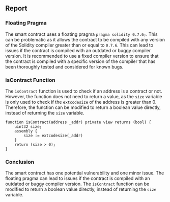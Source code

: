 

## Report

### Floating Pragma

The smart contract uses a floating pragma `pragma solidity 0.7.6;`. This can be problematic as it allows the contract to be compiled with any version of the Solidity compiler greater than or equal to `0.7.6`. This can lead to issues if the contract is compiled with an outdated or buggy compiler version. It is recommended to use a fixed compiler version to ensure that the contract is compiled with a specific version of the compiler that has been thoroughly tested and considered for known bugs.

### isContract Function

The `isContract` function is used to check if an address is a contract or not. However, the function does not need to return a value, as the `size` variable is only used to check if the `extcodesize` of the address is greater than 0. Therefore, the function can be modified to return a boolean value directly, instead of returning the `size` variable.

```Solidity
function isContract(address _addr) private view returns (bool) {
    uint32 size;
    assembly {
        size := extcodesize(_addr)
    }
    return (size > 0);
}
```

### Conclusion

The smart contract has one potential vulnerability and one minor issue. The floating pragma can lead to issues if the contract is compiled with an outdated or buggy compiler version. The `isContract` function can be modified to return a boolean value directly, instead of returning the `size` variable.